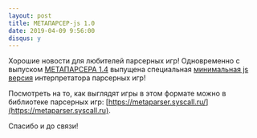 ```yaml
---
layout: post
title: МЕТАПАРСЕР-js 1.0
date: 2019-04-09 9:56:00
disqus: y
---
```


Хорошие новости для любителей парсерных игр!
Одновременно с выпуском [МЕТАПАРСЕРА 1.4](/page/metaparser/) выпущена специальная [минимальная js версия](https://github.com/gl00my/metaparser-js/releases) интерпретатора парсерных игр!

Посмотреть на то, как выглядят игры в этом формате можно в библиотеке парсерных игр: [https://metaparser.syscall.ru/](https://metaparser.syscall.ru).

Спасибо и до связи!
